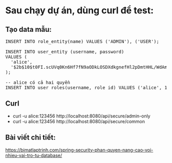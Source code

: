# Sau chạy dự án, dùng curl để test:
## Tạo data mẫu:

<pre>
INSERT INTO role_entity(name) VALUES ('ADMIN'), ('USER');

INSERT INTO user_entity (username, password)
VALUES (
  'alice',
  '$2b$10$t0FI.scUVq0Kn6Hf7fN9aODkLOSDXdkgnefHl2pDmtHHL/WdAmadu' -- BCrypt
);

-- alice có cả hai quyền
INSERT INTO user_roles(username, role_id) VALUES ('alice', 1), ('alice', 2);
</pre>

## Curl
* curl -u alice:123456 http://localhost:8080/api/secure/admin-only
* curl -u alice:123456 http://localhost:8080/api/secure/common

## Bài viết chi tiết:
https://bimatlaptrinh.com/spring-security-phan-quyen-nang-cao-voi-nhieu-vai-tro-tu-database/